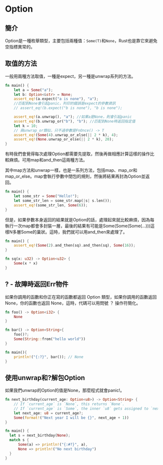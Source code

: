 # Option

## 簡介

Option是一種枚舉類型，主要包括兩種值：`Some(T)`和`None`，Rust也是靠它來避免空指標異常的。

## 取值的方法

一般用兩種方法取值，一種是expect，另一種是unwrap系列的方法。

```rust
fn main() {
    let a = Some("a");
    let b: Option<&str> = None;
    assert_eq!(a.expect("a is none"), "a");
    //匹配到None會引起panic，列印的錯誤是expect的參數資訊
    // assert_eq!(b.expect("b is none"), "b is none");

    assert_eq!(a.unwrap(), "a"); //如果a是None，則會引起panic
    assert_eq!(b.unwrap_or("b"), "b"); //匹配到None時返回指定值
    let k = 10;
    // 與unwrap_or類似，只不過參數是FnOnce() -> T
    assert_eq!(Some(4).unwrap_or_else(|| 2 * k), 4);
    assert_eq!(None.unwrap_or_else(|| 2 * k), 20);
}
```

有時我們會覺得每次處理Option都需要先提取，然後再做相應計算這樣的操作比較麻煩。可用map和and\_then這兩種方法。

其中map方法和unwrap一樣，也是一系列方法，包括map、map\_or和map\_or\_else。map會執行參數中閉包的規則，然後將結果再封為Option並返回。

```rust
fn main() {
    let some_str = Some("Hello!");
    let some_str_len = some_str.map(|s| s.len());
    assert_eq!(some_str_len, Some(6));
}
```

但是，如果參數本身返回的結果就是Option的話，處理起來就比較麻煩，因為每執行一次map都會多封裝一層，最後的結果有可能是Some(Some(Some(...)))這樣N多層Some的巢狀。這時，我們就可以用and\_then來處理了。

```rust
fn main() {
    assert_eq!(Some(2).and_then(sq).and_then(sq), Some(16));
}

fn sq(x: u32) -> Option<u32> { 
    Some(x * x) 
}
```

## ? - 故障時返回Err物件

如果你調用的函數和你正在寫的函數都返回 Option 類型，如果你調用的函數返回 None，你的函數也返回 None，這時，代碼可以用問號 ？ 操作符簡化。

```rust
fn foo() -> Option<i32> {
    None
}

fn bar() -> Option<String>{
    foo()?;
    Some(String::from("hello world"))
}

fn main(){
    println!("{:?}", bar()); // None
}
```

## 使用unwrap和?解包Option

如果我們unwrap的Option的值是None，那麼程式就會panic!。

```rust
fn next_birthday(current_age: Option<u8>) -> Option<String> {
	// If `current_age` is `None`, this returns `None`.
	// If `current_age` is `Some`, the inner `u8` gets assigned to `next_age` after 1 is added to it
    let next_age: u8 = current_age?;
    Some(format!("Next year I will be {}", next_age + 1))
}

fn main() {
  let s = next_birthday(None);
  match s {
      Some(a) => println!("{:#?}", a),
      None => println!("No next birthday")
  }
}
```
